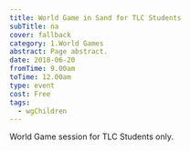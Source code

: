 ```yaml
---
title: World Game in Sand for TLC Students
subTitle: na
cover: fallback
category: 1.World Games
abstract: Page abstract.
date: 2018-06-20
fromTime: 9.00am
toTime: 12.00am
type: event
cost: Free
tags:
  - wgChildren
---
```


World Game session for TLC Students only.

